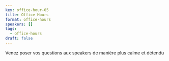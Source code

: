 ```yaml
---
key: office-hour-05
title: Office Hours
format: office-hours
speakers: []
tags:
  - office-hours
draft: false
---
```

Venez poser vos questions aux speakers de manière plus calme et détendu